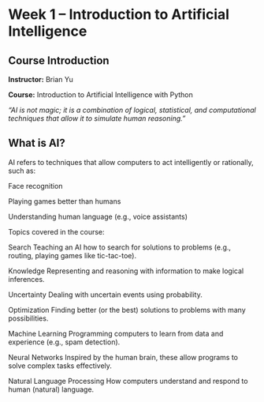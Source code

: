 # Week 1 – Introduction to Artificial Intelligence

## Course Introduction
**Instructor:** Brian Yu

**Course:** Introduction to Artificial Intelligence with Python

*“AI is not magic; it is a combination of logical, statistical, and computational techniques that allow it to simulate human reasoning.”*

## What is AI?
AI refers to techniques that allow computers to act intelligently or rationally, such as:

Face recognition

Playing games better than humans

Understanding human language (e.g., voice assistants)

Topics covered in the course:

Search
Teaching an AI how to search for solutions to problems (e.g., routing, playing games like tic-tac-toe).

Knowledge
Representing and reasoning with information to make logical inferences.

Uncertainty
Dealing with uncertain events using probability.

Optimization
Finding better (or the best) solutions to problems with many possibilities.

Machine Learning
Programming computers to learn from data and experience (e.g., spam detection).

Neural Networks
Inspired by the human brain, these allow programs to solve complex tasks effectively.

Natural Language Processing
How computers understand and respond to human (natural) language.